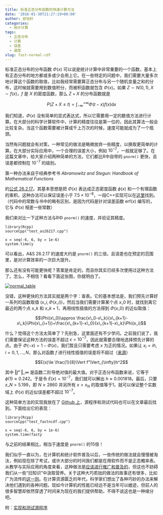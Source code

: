 ```yaml
---
title: 标准正态分布函数的快速计算方法
date: '2016-01-30T21:27:19+00:00'
author: 邱怡轩
categories:
  - 统计计算
tags:
  - 正态分布
  - 计算
  - 误差
  - 速度
slug: fast-normal-cdf
---
```


标准正态分布的分布函数 $\Phi(x)$ 可以说是统计计算中非常重要的一个函数，基本上有正态分布的地方都或多或少会用上它。在一些特定的问题中，我们需要大量多次地计算这个函数的取值，比如我经常需要算正态分布与另一个随机变量之和的分布，这时候就需要用到数值积分，而被积函数就包含 $\Phi(x)$。如果 $Z\sim N(0,1), X\sim f(x)$，$f$ 是 $X$ 的密度函数，那么 $Z+X$ 的分布函数就是

$$P(Z+X\le t)=\int_{-\infty}^{+\infty} \Phi(t-x)f(x)\mathrm{d}x$$

我们知道，$\Phi(x)$ 没有简单的显式表达式，所以它需要用一定的数值方法进行计算。在大部分的科学计算软件中，计算的精度往往是第一位的，因此其算法一般会比较复杂。当这个函数需要被计算成千上万次的时候，速度可能就成为了一个瓶颈。

当然有问题就会有对策，一种常见的做法是略微放弃一些精度，以换取更简单的计算。在大部分实际应用中，一个合理的误差大小，例如 $10^{-7}$，一般就足够了。在这篇文章中，给大家介绍两种简单的方法，它们都比R中自带的 `pnorm()` 更快，且误差都控制在 $10^{-7}$ 的级别。

第一种办法来自于经典参考书 _Abramowitz and Stegun: Handbook of Mathematical Functions_
  
的[公式 26.2.17](http://people.math.sfu.ca/~cbm/aands/page_932.htm)。其基本思想是把 $\Phi(x)$ 表达成正态密度函数 $\phi(x)$ 和一个有理函数的乘积。这种办法可以保证误差小于 $7.5\times 10^{-8}$，一段C++实现可以在[这里](http://www.johndcook.com/blog/cpp_phi/)找到。（代码中的常数与书中的略有区别，是因为代码是针对误差函数 $\mathrm{erf}(x)$ 编写的，它与 $\Phi(x)$ 相差一些常数）

我们来对比一下这种方法与R中 `pnorm()` 的速度，并验证其精度。

<pre><code class="r">library(Rcpp)
sourceCpp("test_as26217.cpp")

x = seq(-6, 6, by = 1e-6)
system.time(y </code></pre>

可以看出，A&S 26.2.17 的速度大约是 `pnorm()` 的三倍，且误差也在预定的范围里，是对计算效率的一次巨大提升。

那么还有没有可能更快呢？答案是肯定的，而且你其实已经多次使用过这种方法了。怎么，不相信？看看下面这张图，你就明白了。

[![normal_table](https://cos.name/wp-content/uploads/2016/01/normal_table.png)](https://cos.name/wp-content/uploads/2016/01/normal_table.png)

<!--more-->

没错，这种更快的方法其实就是两个字：查表。它的基本想法是，我们预先计算好一系列的函数取值 $(x\_i,\Phi(x\_i))$，然后当我们需要计算某个点 $x\_0$ 时，就找到离它最近的两个点 $x\_k$ 和 $x\_{k+1}$，再用线性插值的方法得到 $\Phi(x\_0)$ 的近似取值：

$$\Phi(x\_0)\approx \frac{x\_0-x\_k}{x\_{k+1}-x\_k}\Phi(x\_{i+1})+\frac{x\_{k+1}-x\_0}{x\_{k+1}-x\_k}\Phi(x_i)$$

什么？觉得这个方法太简单了？先别急，这里面还有不少学问。之前我们说了，我们需要保证这种方法的误差不超过 $\epsilon=10^{-7}$，因此就需要合理地选择预先计算的点。由于 $\Phi(-x)=1-\Phi(x)$，我们暂且只需要考虑 $x$ 为正的情况。如果让 $x_i = ih,i=0,1,\ldots,N$，那么对函数 $f$ 进行线性插值的误差将不超过（[来源](http://pages.cs.wisc.edu/~amos/412/lecture-notes/lecture09.pdf)）

$$E(x)\le \frac{1}{8}\Vert f”\Vert_{\infty}h^2$$

其中 $\Vert f” \Vert\_{\infty}$ 是函数二阶导绝对值的最大值。对于正态分布函数来说，它等于 $\phi(1)\approx 0.242$。于是令 $E(x)=10^{-7}$，我们就可以解出 $h\approx 0.001818$。最后，只要 $x\_N>5.199$，即 $N\ge 2860$ 并另所有 $x>x_N$ 的取值等于1，就可以保证整个实数域上 $\Phi(x)$ 的近似误差都不超过 $10^{-7}$。

这种简单方法的实现我放在了 [Github 上](https://github.com/yixuan/fastncdf)，源程序和测试代码也可以在文章最后找到。下面给出它的表现：

<pre><code class="r">library(Rcpp)
sourceCpp("test_fastncdf.cpp")

x = seq(-6, 6, by = 1e-6)
system.time(fasty </code></pre>

与之前的结果相比，相当于速度是 `pnorm()` 的15倍！

我们似乎一直以为，在计算机和统计软件普及以后，一些传统的做法就会慢慢被淘汰，例如现在除了考试，或许大部分的时间我们都是在用软件而不是正态概率表。从教学与实际应用的角度来看，这种做法是[应该进行推广和普及的](http://yihui.name/cn/2009/04/how-and-what-to-teach-in-statistics/)，但这也不妨碍我们从一些“旧知识”中汲取营养。关于这种大巧若拙的做法的故事还有很多，比如广为流传的[这一则](http://www.matrix67.com/blog/archives/362)。在计算资源匮乏的年代，科学家们想出了各种巧妙的办法来解决他们遇到的各种问题。现如今计算机的性能已经远不是当年可以媲迹，但前人的很多智慧却依然穿透了时间来为现在的我们提供帮助，不得不说这也是一种缘分吧。

附：[实现和测试源程序](http://yixuan.cos.name/cn/files/2016/01/normal_cdf.zip)
